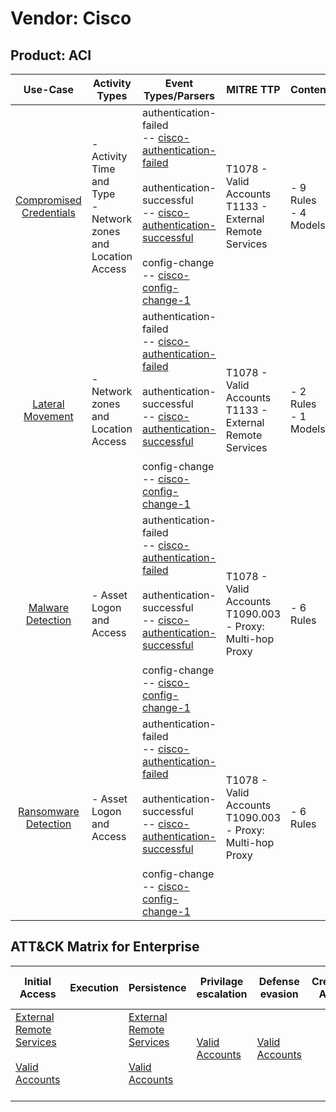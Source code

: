 Vendor: Cisco
=============
Product: ACI
------------
|                                 Use-Case                                  | Activity Types                                                   | Event Types/Parsers                                                                                                                                                                                                                                                                                                                                                      | MITRE TTP                                                        | Content                   |
|:-------------------------------------------------------------------------:| ---------------------------------------------------------------- | ------------------------------------------------------------------------------------------------------------------------------------------------------------------------------------------------------------------------------------------------------------------------------------------------------------------------------------------------------------------------ | ---------------------------------------------------------------- | ------------------------- |
| [Compromised Credentials](../UseCases/usecase_compromised_credentials.md) | - Activity Time  and Type<br>- Network zones and Location Access |  authentication-failed<br> -- [cisco-authentication-failed](../Parsers/parserContent_cisco-authentication-failed.md)<br><br> authentication-successful<br> -- [cisco-authentication-successful](../Parsers/parserContent_cisco-authentication-successful.md)<br><br> config-change<br> -- [cisco-config-change-1](../Parsers/parserContent_cisco-config-change-1.md)<br> | T1078 - Valid Accounts<br>T1133 - External Remote Services<br>   |  - 9 Rules<br> - 4 Models |
|        [Lateral Movement](../UseCases/usecase_lateral_movement.md)        | - Network zones and Location Access                              |  authentication-failed<br> -- [cisco-authentication-failed](../Parsers/parserContent_cisco-authentication-failed.md)<br><br> authentication-successful<br> -- [cisco-authentication-successful](../Parsers/parserContent_cisco-authentication-successful.md)<br><br> config-change<br> -- [cisco-config-change-1](../Parsers/parserContent_cisco-config-change-1.md)<br> | T1078 - Valid Accounts<br>T1133 - External Remote Services<br>   |  - 2 Rules<br> - 1 Models |
|       [Malware Detection](../UseCases/usecase_malware_detection.md)       | - Asset Logon and Access                                         |  authentication-failed<br> -- [cisco-authentication-failed](../Parsers/parserContent_cisco-authentication-failed.md)<br><br> authentication-successful<br> -- [cisco-authentication-successful](../Parsers/parserContent_cisco-authentication-successful.md)<br><br> config-change<br> -- [cisco-config-change-1](../Parsers/parserContent_cisco-config-change-1.md)<br> | T1078 - Valid Accounts<br>T1090.003 - Proxy: Multi-hop Proxy<br> |  - 6 Rules<br>            |
|    [Ransomware Detection](../UseCases/usecase_ransomware_detection.md)    | - Asset Logon and Access                                         |  authentication-failed<br> -- [cisco-authentication-failed](../Parsers/parserContent_cisco-authentication-failed.md)<br><br> authentication-successful<br> -- [cisco-authentication-successful](../Parsers/parserContent_cisco-authentication-successful.md)<br><br> config-change<br> -- [cisco-config-change-1](../Parsers/parserContent_cisco-config-change-1.md)<br> | T1078 - Valid Accounts<br>T1090.003 - Proxy: Multi-hop Proxy<br> |  - 6 Rules<br>            |

ATT&CK Matrix for Enterprise
----------------------------
| Initial Access                                                                                                                                   | Execution | Persistence                                                                                                                                      | Privilage escalation                                                | Defense evasion                                                     | Credential Access | Discovery | Lateral Movement | Collection | Command and Control                                                                                                                       | Exfiltration | Impact |
| ------------------------------------------------------------------------------------------------------------------------------------------------ | --------- | ------------------------------------------------------------------------------------------------------------------------------------------------ | ------------------------------------------------------------------- | ------------------------------------------------------------------- | ----------------- | --------- | ---------------- | ---------- | ----------------------------------------------------------------------------------------------------------------------------------------- | ------------ | ------ |
| [External Remote Services](https://attack.mitre.org/techniques/T1133)<br><br>[Valid Accounts](https://attack.mitre.org/techniques/T1078)<br><br> |           | [External Remote Services](https://attack.mitre.org/techniques/T1133)<br><br>[Valid Accounts](https://attack.mitre.org/techniques/T1078)<br><br> | [Valid Accounts](https://attack.mitre.org/techniques/T1078)<br><br> | [Valid Accounts](https://attack.mitre.org/techniques/T1078)<br><br> |                   |           |                  |            | [Proxy: Multi-hop Proxy](https://attack.mitre.org/techniques/T1090/003)<br><br>[Proxy](https://attack.mitre.org/techniques/T1090)<br><br> |              |        |